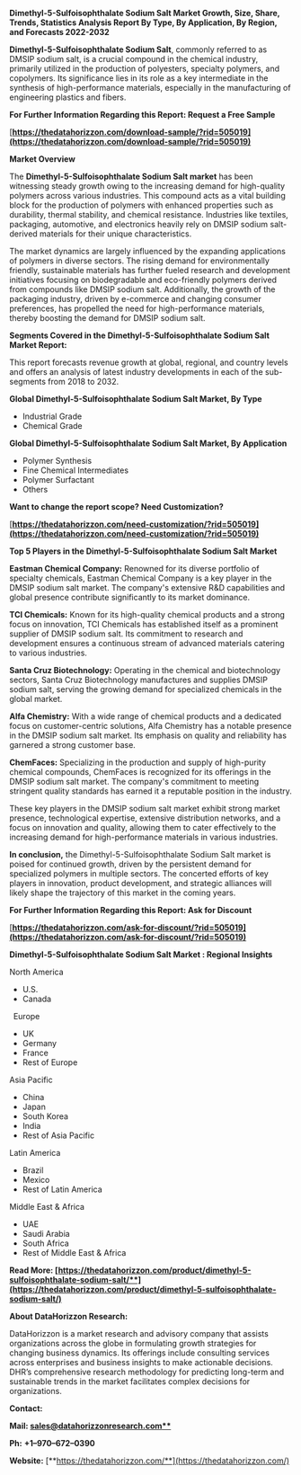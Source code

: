 ﻿**Dimethyl-5-Sulfoisophthalate Sodium Salt  Market Growth, Size, Share, Trends, Statistics Analysis Report By Type, By Application, By Region, and Forecasts 2022-2032**


**Dimethyl-5-Sulfoisophthalate Sodium Salt**, commonly referred to as DMSIP sodium salt, is a crucial compound in the chemical industry, primarily utilized in the production of polyesters, specialty polymers, and copolymers. Its significance lies in its role as a key intermediate in the synthesis of high-performance materials, especially in the manufacturing of engineering plastics and fibers. 

**For Further Information Regarding this Report: Request a Free Sample**	

[**https://thedatahorizzon.com/download-sample/?rid=505019](https://thedatahorizzon.com/download-sample/?rid=505019)** 

**Market Overview**

The **Dimethyl-5-Sulfoisophthalate Sodium Salt market** has been witnessing steady growth owing to the increasing demand for high-quality polymers across various industries. This compound acts as a vital building block for the production of polymers with enhanced properties such as durability, thermal stability, and chemical resistance. Industries like textiles, packaging, automotive, and electronics heavily rely on DMSIP sodium salt-derived materials for their unique characteristics.

The market dynamics are largely influenced by the expanding applications of polymers in diverse sectors. The rising demand for environmentally friendly, sustainable materials has further fueled research and development initiatives focusing on biodegradable and eco-friendly polymers derived from compounds like DMSIP sodium salt. Additionally, the growth of the packaging industry, driven by e-commerce and changing consumer preferences, has propelled the need for high-performance materials, thereby boosting the demand for DMSIP sodium salt. 

**Segments Covered in the Dimethyl-5-Sulfoisophthalate Sodium Salt Market Report:** 

This report forecasts revenue growth at global, regional, and country levels and offers an analysis of latest industry developments in each of the sub-segments from 2018 to 2032.

**Global Dimethyl-5-Sulfoisophthalate Sodium Salt Market, By Type**

- Industrial Grade
- Chemical Grade

**Global Dimethyl-5-Sulfoisophthalate Sodium Salt Market, By Application**

- Polymer Synthesis
- Fine Chemical Intermediates
- Polymer Surfactant
- Others

**Want to change the report scope? Need Customization?**

[**https://thedatahorizzon.com/need-customization/?rid=505019](https://thedatahorizzon.com/need-customization/?rid=505019)** 

**Top 5 Players in the Dimethyl-5-Sulfoisophthalate Sodium Salt Market**

**Eastman Chemical Company:** Renowned for its diverse portfolio of specialty chemicals, Eastman Chemical Company is a key player in the DMSIP sodium salt market. The company's extensive R&D capabilities and global presence contribute significantly to its market dominance.

**TCI Chemicals:** Known for its high-quality chemical products and a strong focus on innovation, TCI Chemicals has established itself as a prominent supplier of DMSIP sodium salt. Its commitment to research and development ensures a continuous stream of advanced materials catering to various industries.

**Santa Cruz Biotechnology:** Operating in the chemical and biotechnology sectors, Santa Cruz Biotechnology manufactures and supplies DMSIP sodium salt, serving the growing demand for specialized chemicals in the global market.

**Alfa Chemistry:** With a wide range of chemical products and a dedicated focus on customer-centric solutions, Alfa Chemistry has a notable presence in the DMSIP sodium salt market. Its emphasis on quality and reliability has garnered a strong customer base.

**ChemFaces:** Specializing in the production and supply of high-purity chemical compounds, ChemFaces is recognized for its offerings in the DMSIP sodium salt market. The company's commitment to meeting stringent quality standards has earned it a reputable position in the industry.

These key players in the DMSIP sodium salt market exhibit strong market presence, technological expertise, extensive distribution networks, and a focus on innovation and quality, allowing them to cater effectively to the increasing demand for high-performance materials in various industries.

**In conclusion,** the Dimethyl-5-Sulfoisophthalate Sodium Salt market is poised for continued growth, driven by the persistent demand for specialized polymers in multiple sectors. The concerted efforts of key players in innovation, product development, and strategic alliances will likely shape the trajectory of this market in the coming years.

**For Further Information Regarding this Report: Ask for Discount**	

[**https://thedatahorizzon.com/ask-for-discount/?rid=505019](https://thedatahorizzon.com/ask-for-discount/?rid=505019)** 

**Dimethyl-5-Sulfoisophthalate Sodium Salt Market : Regional Insights**

North America

- U.S.
- Canada

` `Europe

- UK
- Germany
- France
- Rest of Europe

Asia Pacific

- China
- Japan
- South Korea
- India
- Rest of Asia Pacific

Latin America

- Brazil
- Mexico
- Rest of Latin America

Middle East & Africa

- UAE
- Saudi Arabia
- South Africa
- Rest of Middle East & Africa

**Read More: [https://thedatahorizzon.com/product/dimethyl-5-sulfoisophthalate-sodium-salt/**](https://thedatahorizzon.com/product/dimethyl-5-sulfoisophthalate-sodium-salt/)** 

**About DataHorizzon Research:**

DataHorizzon is a market research and advisory company that assists organizations across the globe in formulating growth strategies for changing business dynamics. Its offerings include consulting services across enterprises and business insights to make actionable decisions. DHR’s comprehensive research methodology for predicting long-term and sustainable trends in the market facilitates complex decisions for organizations.

**Contact:**

**Mail: [sales@datahorizzonresearch.com**](mailto:sales@datahorizzonresearch.com)**

**Ph:** **+1–970–672–0390**

**Website:** [**https://thedatahorizzon.com/**](https://thedatahorizzon.com/)

